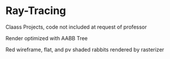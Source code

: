 # Ray-Tracing
Claass Projects, code not included at request of professor

Render optimized with AABB Tree

Red wireframe, flat, and pv shaded rabbits rendered by rasterizer
